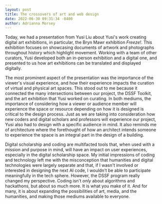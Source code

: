 ```yaml
---
layout: post
title: The crossovers of art and web design
date: 2022-06-30 09:31:34 -0400 
author: Adrianna Morsey
---
```


Today, we had a presentation from Yusi Liu about Yusi's work creating digital art exhibitions, in particular, the Bryn Mawr exhibition *Freeze!*. This exhibition focuses on showcasing documents of artwork and photographs throughout history which highlight movement. Working with a team of other curators, Yusi developed both an in-person exhibition and a digital one, and presented to us how art exhibitions can be translated and displayed digitally. 

The most prominent aspect of the presentation was the importance of the viewer's visual experience, and how their experience impacts the curation of virtual and physical art spaces. This stood out to me because it connected the many intersections between our project, the DSSF Toolkit, and the art exhibition that Yusi worked on curating. In both mediums, the importance of considering how a viewer or audience member will experience the space or resource depending on how it is designed is critical to the design process. Just as we are taking into consideration how new coders and digital scholars and professors will experience our project, Yusi also had to design with a specific audience in mind. It also reminds me of architecture where the forethought of how an architect intends someone to experience the space is an integral part in the design of a building.

Digital scholarship and coding are multifacted tools that, when used with a mission and purpose in mind, will have an impact on user experiences, especially in the digital scholarship space. My initial impressions of coding and technology left me with the misconception that humanities and digital technologies were largely separate and that, if I wasn't involved or interested in designing the next AI code, I wouldn't be able to participate meaningfully in the tech sphere. However, the DSSF program really changed my perspective. Coding isn't *only* about algorithms and hackathons, but about so much more. It is what you make of it. And for many, it is about expanding the possibilities of art, media, and the humanities, and making those mediums available to everyone. 
